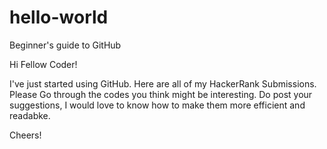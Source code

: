 # hello-world
Beginner's guide to GitHub

Hi Fellow Coder!

I've just started using GitHub. Here are all of my HackerRank Submissions.
Please Go through the codes you think might be interesting.
Do post your suggestions, I would love to know how to make them more efficient
and readabke.

Cheers!


